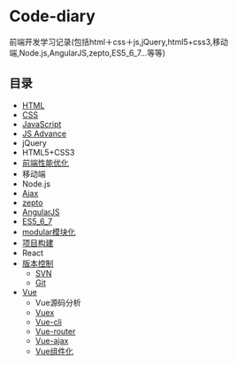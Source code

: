 # Code-diary
前端开发学习记录(包括html＋css＋js,jQuery,html5+css3,移动端,Node.js,AngularJS,zepto,ES5_6_7...等等)
## 目录
* [HTML](Html+css/html.md)
* [CSS](Html+css/css.md)
* [JavaScript](./JavaScript/JavaScript.md)
* [JS Advance](./JavaScript/JSAdvance.md)
* jQuery
* HTML5+CSS3
* [前端性能优化](./前端性能优化/前端性能优化.md)
* 移动端
* Node.js
* [Ajax](./Ajax/ajax.md)
* [zepto](Zepto/zepto.md)
* [AngularJS](Angular/angular.md)
* [ES5_6_7](./ES5_6_7/ES5_6_7.md)
* [modular模块化](Modular/modular.md)
* [项目构建](./项目构建/项目构建.md)
* React
* [版本控制](./版本控制/版本控制工具.md)
    * [SVN](./版本控制/SVN.md)
    * [Git](./版本控制/git.md)
* [Vue](./Vue/vue.md)
    * Vue源码分析
    * [Vuex](./Vue/vuex.md)
    * [Vue-cli](./Vue/vue-cli.md)
    * [Vue-router](./Vue/vue-router.md)
    * [Vue-ajax](./Vue/vue-ajax.md)
    * [Vue组件化](./Vue/vue组件化.md)
    
